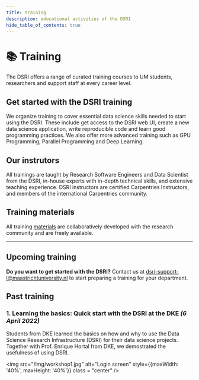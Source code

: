 ```yaml
---
title: training
description: educational activities of the DSRI 
hide_table_of_contents: true
---
```


# 📚 Training

The DSRI offers a range of curated training courses to UM students, researchers and support staff at every career level.


## Get started with the DSRI training

We organize training to cover essential data science skills needed to start using the DSRI. These include get access to the DSRI web UI, create a new data science application, write reproducible code and learn good programming practices. We also offer more advanced training such as GPU Programming, Parallel Programming and Deep Learning. 


## Our instrutors

All trainings are taught by Research Software Engineers and Data Scientist from the DSRI, in-house experts with in-depth technical skills, and extensive teaching experience. DSRI instructors are certified Carpentries Instructors, and members of the international Carpentries community.

## Training materials

All training [materials](https://maastrichtu-ids.github.io/dsri-workshop-start-app/) are collaboratively developed with the research community and are freely available.

---

## Upcoming training

**Do you want to get started with the DSRI?** Contact us at [dsri-support-l@maastrichtuniversity.nl]([dsri-support-l@maastrichtuniversity.nl]) to start preparing a training for your department.


## Past training

### 1. Learning the basics: Quick start with the DSRI at the DKE _(6 April 2022)_

Students from DKE learned the basics on how and why to use the Data Science Research Infrastructure (DSRI) for their data science projects. Together with Prof. Enrique Hortal from DKE, we demostrated the usefulness of using DSRI.

<img src="/img/workshop1.jpg" alt="Login screen" style={{maxWidth: '40%', maxHeight: '40%'}} class = "center" />
